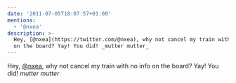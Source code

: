 ```yaml
---
date: '2011-07-05T18:07:57+01:00'
mentions:
  - '@nxea'
description: >-
  Hey, [@nxea](https://twitter.com/@nxea), why not cancel my train with no info
  on the board? Yay! You did! _mutter mutter_
---
```

Hey, [@nxea](https://twitter.com/@nxea), why not cancel my train with no info on the board? Yay! You did! _mutter mutter_
